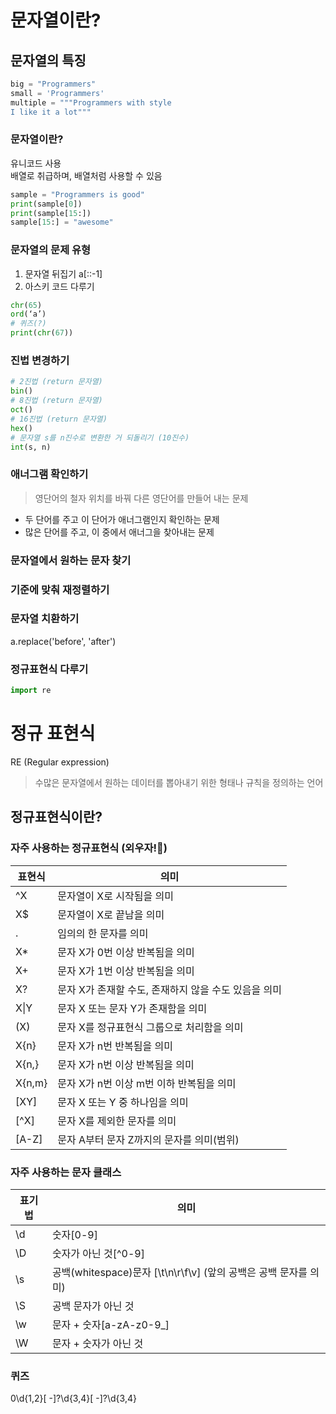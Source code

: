 # 문자열이란?
## 문자열의 특징
```python
big = "Programmers"
small = 'Programmers'
multiple = """Programmers with style
I like it a lot"""
```
### 문자열이란?
유니코드 사용  
배열로 취급하며, 배열처럼 사용할 수 있음
```python
sample = "Programmers is good"
print(sample[0])
print(sample[15:])
sample[15:] = "awesome"
```

### 문자열의 문제 유형
1. 문자열 뒤집기
a[::-1]
2. 아스키 코드 다루기
```python
chr(65)
ord(‘a’)
# 퀴즈(?)
print(chr(67))
```
### 진법 변경하기
```python
# 2진법 (return 문자열)
bin()
# 8진법 (return 문자열)
oct()
# 16진법 (return 문자열)
hex()
# 문자열 s를 n진수로 변환한 거 되돌리기 (10진수)
int(s, n)
```
### 애너그램 확인하기
> 영단어의 철자 위치를 바꿔 다른 영단어를 만들어 내는 문제

- 두 단어를 주고 이 단어가 애너그램인지 확인하는 문제
- 많은 단어를 주고, 이 중에서 애너그을 찾아내는 문제
### 문자열에서 원하는 문자 찾기
### 기준에 맞춰 재정렬하기
### 문자열 치환하기
a.replace('before', 'after')
### 정규표현식 다루기
```python
import re
```

# 정규 표현식
RE (Regular expression)  
> 수많은 문자열에서 원하는 데이터를 뽑아내기 위한 형태나 규칙을 정의하는 언어  

## 정규표현식이란?
### 자주 사용하는 정규표현식 (외우자!🥲)
|표현식|의미|
|---|---|
|^X|문자열이 X로 시작됨을 의미|
|X$|문자열이 X로 끝남을 의미|
|.|임의의 한 문자를 의미|
|X*|문자 X가 0번 이상 반복됨을 의미|
|X+|문자 X가 1번 이상 반복됨을 의미|
|X?|문자 X가 존재할 수도, 존재하지 않을 수도 있음을 의미|
|X\|Y|문자 X 또는 문자 Y가 존재함을 의미|
|(X)|문자 X를 정규표현식 그룹으로 처리함을 의미|
|X{n}|문자 X가 n번 반복됨을 의미|
|X{n,}|문자 X가 n번 이상 반복됨을 의미|
|X{n,m}|문자 X가 n번 이상 m번 이하 반복됨을 의미|
|[XY]|문자 X 또는 Y 중 하나임을 의미|
|[^X]|문자 X를 제외한 문자를 의미|
|[A-Z]|문자 A부터 문자 Z까지의 문자를 의미(범위)|
### 자주 사용하는 문자 클래스
|표기법|의미|
|---|---|
|\\d|숫자[0-9]|
|\\D|숫자가 아닌 것[^0-9]|
|\\s|공백(whitespace)문자 [\\t\\n\\r\\f\\v] (앞의 공백은 공백 문자를 의미)|
|\\S|공백 문자가 아닌 것|
|\\w|문자 + 숫자[a-zA-z0-9_]|
|\\W|문자 + 숫자가 아닌 것|

### 퀴즈
0\\d{1,2}[ -]?\\d{3,4}[ -]?\\d{3,4}